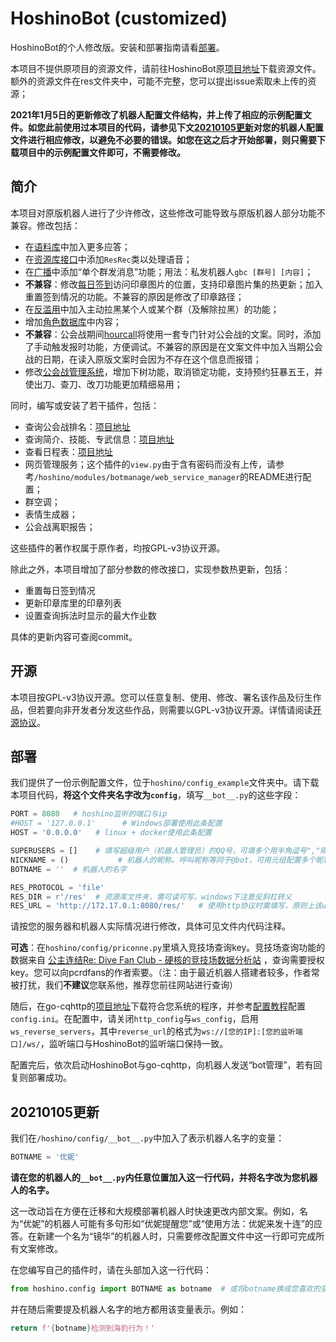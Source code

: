 # HoshinoBot (customized)

HoshinoBot的个人修改版。安装和部署指南请看[部署](#deploy)。

本项目不提供原项目的资源文件，请前往HoshinoBot原[项目地址](https://github.com/Ice-Cirno/HoshinoBot)下载资源文件。额外的资源文件在res文件夹中，可能不完整，您可以提出issue索取未上传的资源；

**2021年1月5日的更新修改了机器人配置文件结构，并上传了相应的示例配置文件。如您此前使用过本项目的代码，请参见下文[20210105更新](#botname更新)对您的机器人配置文件进行相应修改，以避免不必要的错误。如您在这之后才开始部署，则只需要下载项目中的示例配置文件即可，不需要修改。**

## 简介

本项目对原版机器人进行了少许修改，这些修改可能导致与原版机器人部分功能不兼容。修改包括：

- 在[语料库](https://github.com/iamwyh2019/custom-HoshinoBot/blob/master/hoshino/modules/groupmaster/chat.py)中加入更多应答；
- 在[资源库接口](https://github.com/iamwyh2019/custom-HoshinoBot/blob/master/hoshino/R.py)中添加`ResRec`类以处理语音；
- 在[广播](https://github.com/iamwyh2019/custom-HoshinoBot/blob/master/hoshino/modules/botmanage/broadcast.py)中添加“单个群发消息”功能；用法：私发机器人`gbc [群号] [内容]`；
- **不兼容**：修改[每日签到](https://github.com/iamwyh2019/custom-HoshinoBot/blob/master/hoshino/modules/priconne/login_bonus.py)访问印章图片的位置，支持印章图片集的热更新；加入重置签到情况的功能。不兼容的原因是修改了印章路径；
- 在[反滥用](https://github.com/iamwyh2019/custom-HoshinoBot/blob/master/hoshino/modules/groupmaster/anti_abuse.py)中加入主动拉黑某个人或某个群（及解除拉黑）的功能；
- 增加[角色数据库](https://github.com/iamwyh2019/custom-HoshinoBot/blob/master/hoshino/modules/priconne/_pcr_data.py)中内容；
- **不兼容**：公会战期间[hourcall](https://github.com/iamwyh2019/customize-HoshinoBot/blob/master/hoshino/modules/hourcall/hourcall.py)将使用一套专门针对公会战的文案。同时，添加了手动触发报时功能，方便调试。不兼容的原因是在文案文件中加入当期公会战的日期，在读入原版文案时会因为不存在这个信息而报错；
- 修改[公会战管理系统](https://github.com/iamwyh2019/customize-HoshinoBot/blob/master/hoshino/modules/pcrclanbattle/clanbattle/cmdv2.py)，增加下树功能，取消锁定功能，支持预约狂暴五王，并使出刀、查刀、改刀功能更加精细易用；

同时，编写或安装了若干插件，包括：

- 查询公会战排名：[项目地址](https://github.com/pcrbot/clanrank)
- 查询简介、技能、专武信息：[项目地址](https://github.com/pcrbot/pcr-wiki)
- 查看日程表：[项目地址](https://github.com/pcrbot/schedule)
- 网页管理服务；这个插件的`view.py`由于含有密码而没有上传，请参考`/hoshino/modules/botmanage/web_service_manager`的README进行配置；
- 群空调；
- 表情生成器；
- 公会战离职报告；

这些插件的著作权属于原作者，均按GPL-v3协议开源。

除此之外，本项目增加了部分参数的修改接口，实现参数热更新，包括：

- 重置每日签到情况
- 更新印章库里的印章列表
- 设置查询拆法时显示的最大作业数

具体的更新内容可查阅commit。

## 开源

本项目按GPL-v3协议开源。您可以任意复制、使用、修改、署名该作品及衍生作品，但若要向非开发者分发这些作品，则需要以GPL-v3协议开源。详情请阅读[开源协议](https://github.com/iamwyh2019/custom-HoshinoBot/blob/master/LICENSE)。

<h2 id="deploy"> 部署 </h2>

我们提供了一份示例配置文件，位于`hoshino/config_example`文件夹中。请下载本项目代码，**将这个文件夹名字改为`config`**，填写`__bot__.py`的这些字段：

```python
PORT = 8080   # hoshino监听的端口与ip
#HOST = '127.0.0.1'      # Windows部署使用此条配置
HOST = '0.0.0.0'   # linux + docker使用此条配置

SUPERUSERS = []    # 填写超级用户（机器人管理员）的QQ号，可填多个用半角逗号","隔开
NICKNAME = ()           # 机器人的昵称。呼叫昵称等同于@bot，可用元组配置多个昵称
BOTNAME = ''  # 机器人的名字

RES_PROTOCOL = 'file'
RES_DIR = r'/res'  # 资源库文件夹，需可读可写，windows下注意反斜杠转义
RES_URL = 'http://172.17.0.1:8080/res/'   # 使用http协议时需填写，原则上该url应指向RES_DIR目录
```

请按您的服务器和机器人实际情况进行修改，具体可见文件内代码注释。

**可选**：在`hoshino/config/priconne.py`里填入竞技场查询key。竞技场查询功能的数据来自 [公主连结Re: Dive Fan Club - 硬核的竞技场数据分析站](https://pcrdfans.com/) ，查询需要授权key。您可以向pcrdfans的作者索要。（注：由于最近机器人搭建者较多，作者常被打扰，我们**不建议**您联系他，推荐您前往网站进行查询）

随后，在go-cqhttp的[项目地址](https://github.com/Mrs4s/go-cqhttp/releases)下载符合您系统的程序，并参考[配置教程](https://github.com/Mrs4s/go-cqhttp/blob/master/docs/config.md)配置`config.ini`。在配置中，请关闭`http_config`与`ws_config`，启用`ws_reverse_servers`，其中`reverse_url`的格式为`ws://[您的IP]:[您的监听端口]/ws/`，监听端口与HoshinoBot的监听端口保持一致。

配置完后，依次启动HoshinoBot与go-cqhttp，向机器人发送“bot管理”，若有回复则部署成功。

<h2 id="botname更新"> 20210105更新 </h2>

我们在`/hoshino/config/__bot__.py`中加入了表示机器人名字的变量：

```python
BOTNAME = '优妮'
```

**请在您的机器人的`__bot__.py`内任意位置加入这一行代码，并将名字改为您机器人的名字。**

这一改动旨在方便在迁移和大规模部署机器人时快速更改内部文案。例如，名为“优妮”的机器人可能有多句形如“优妮提醒您”或“使用方法：优妮来发十连”的应答。在新建一个名为“镜华”的机器人时，只需要修改配置文件中这一行即可完成所有文案修改。

在您编写自己的插件时，请在头部加入这一行代码：

```python
from hoshino.config import BOTNAME as botname  # 或将botname换成您喜欢的变量名
```

并在随后需要提及机器人名字的地方都用该变量表示。例如：

```python
return f'{botname}检测到海豹行为！'
```

